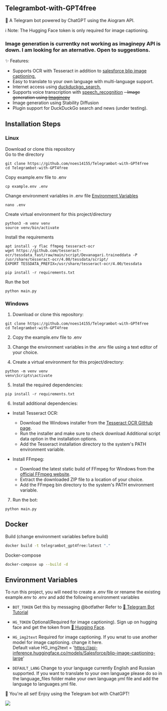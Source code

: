 ## Telegrambot-with-GPT4free
🤖 A Telegram bot powered by ChatGPT using the Aiogram API.       

ℹ️ Note: The Hugging Face token is only required for image captioning.      

### Image generation is currentky not working as imaginepy API is down. I am looking for an aternative. Open to suggestions.        

✨ Features:           
  
- Supports OCR with Tesseract in addition to [salesforce blip image captioning.](https://huggingface.co/Salesforce/blip-image-captioning-large)
- Easy to translate to your own language with multi-language support.
- Internet access using  [duckduckgo_search.](https://github.com/deedy5/duckduckgo_search)
- Supports voice transcription with [speech_recognition](https://github.com/Uberi/speech_recognition)
~~- Image generation using [Imaginepy](https://github.com/ItsCEED/Imaginepy)~~
- Image generation using Stability Diffusion     
- Plugin support for DuckDuckGo search and news (under testing).    
        
       

## Installation Steps

### Linux    

Download or clone this repository  
Go to the directory

```
git clone https://github.com/noes14155/Telegrambot-with-GPT4free
cd Telegrambot-with-GPT4free
```


Copy example.env file to .env

```
cp example.env .env
```

Change environment variables in .env file [Environment Variables](#environment-variables)   

```
nano .env
```


Create virtual environment for this project/directory     

```
python3 -m venv venv
source venv/bin/activate
```


Install the requirements    
```
apt install -y flac ffmpeg tesseract-ocr
wget https://github.com/tesseract-ocr/tessdata_fast/raw/main/script/Devanagari.traineddata -P /usr/share/tesseract-ocr/4.00/tessdata/script/
EXPORT TESSDATA_PREFIX=/usr/share/tesseract-ocr/4.00/tessdata

pip install -r requirements.txt
```
Run the bot
```
python main.py
```

### Windows    

1. Download or clone this repository:    
```
git clone https://github.com/noes14155/Telegrambot-with-GPT4free
cd Telegrambot-with-GPT4free
```

2. Copy the example.env file to .env
3. Change the environment variables in the .env file using a text editor of your choice.

4. Create a virtual environment for this project/directory:

```
python -m venv venv
venv\Scripts\activate
```

5. Install the required dependencies:    
```
pip install -r requirements.txt
```
6. Install additional dependencies:

+ Install Tesseract OCR:
    - Download the Windows installer from the  [Tesseract OCR GitHub page](https://github.com/UB-Mannheim/tesseract/wiki).
    - Run the installer and make sure to check download Additional script data option in the installation options.
    - Add the Tesseract installation directory to the system's PATH environment variable.
+ Install FFmpeg:

    - Download the latest static build of FFmpeg for Windows from the  [official FFmpeg website](https://ffmpeg.org/download.html#build-windows).
    - Extract the downloaded ZIP file to a location of your choice.
    - Add the FFmpeg bin directory to the system's PATH environment variable.
7. Run the bot:
```
python main.py
```

## Docker
Build (change environment variables before build)
```bash
docker build -t telegrambot_gpt4free:latest "." 
```
Docker-compose
```bash
docker-compose up --build -d
```



## Environment Variables

To run this project, you will need to create a .env file or rename the existing example.env to .env and add the following environment variables   

- `BOT_TOKEN`
Get this by messaging @botfather Refer to [📖 Telegram Bot Tutorial](https://core.telegram.org/bots/tutorial#obtain-your-bot-token)

- `HG_TOKEN`
Optional(Required for image captioning). Sign up on hugging face and get the token from  [🔗 Hugging Face](https://huggingface.co/settings/tokens).      
      
- `HG_img2text`
Required for image captioning. If you wnat to use another model for image captioning. change it here.   
Default value HG_img2text = 'https://api-inference.huggingface.co/models/Salesforce/blip-image-captioning-large'     

- `DEFAULT_LANG`
Change to your language currently English and Russian supported. If you want to translate to your own language please do so in the language_files folder make your own language.yml file and add the language to languages.yml file.        

🎉 You're all set! Enjoy using the Telegram bot with ChatGPT!        


<a href = "https://github.com/noes14155/Telegrambot-with-GPT4free/graphs/contributors">
  <img src = "https://contrib.rocks/image?repo=noes14155/Telegrambot-with-GPT4free"/>
</a>
